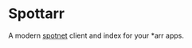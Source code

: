 # Spottarr
A modern [spotnet](https://github.com/spotnet/spotnet/wiki#specifications) client and index for your *arr apps.
